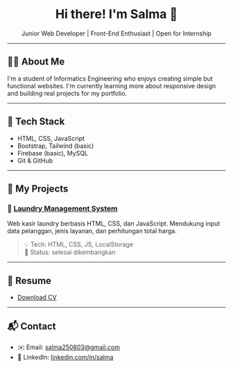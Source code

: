 <h1 align="center">Hi there! I'm Salma 🌸</h1>
<p align="center">
  Junior Web Developer | Front-End Enthusiast | Open for Internship
</p>

---

## 👩‍💻 About Me
I'm a student of Informatics Engineering who enjoys creating simple but functional websites. I'm currently learning more about responsive design and building real projects for my portfolio.

---

## 🔧 Tech Stack
- HTML, CSS, JavaScript
- Bootstrap, Tailwind (basic)
- Firebase (basic), MySQL
- Git & GitHub

---

## 🚀 My Projects

### 🧺 [Laundry Management System](https://github.com/sazuura/laundry-management-system)
Web kasir laundry berbasis HTML, CSS, dan JavaScript. Mendukung input data pelanggan, jenis layanan, dan perhitungan total harga.

> 💡 Tech: HTML, CSS, JS, LocalStorage  
> 📂 Status: selesai dikembangkan

---

## 📄 Resume
- [Download CV](https://drive.google.com/drive/folders/1cweJJOLQpNqN4Erk1XJTpsSLKZ5pAW6A?usp=sharing) 

---

## 📬 Contact
- ✉️ Email: salma250803@gmail.com
- 💼 LinkedIn: [linkedin.com/in/salma](https://www.linkedin.com/in/salma-az-zahra-4b419b375/)
